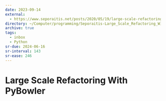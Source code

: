 ```yaml
---
date: 2023-09-14
external:
  - https://www.seporaitis.net/posts/2020/05/19/large-scale-refactoring-with-pybowler/
directory: ~/Computer/programming/Seporaitis-Large_Scale_Refactoring_With_PyBowler/
archive: true
tags:
  - inbox
  - Python
sr-due: 2024-06-16
sr-interval: 143
sr-ease: 246
---
```


# Large Scale Refactoring With PyBowler


